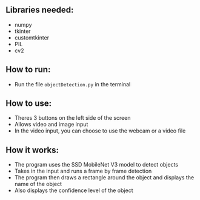 ## Libraries needed:
- numpy
- tkinter
- customtkinter
- PIL
- cv2

## How to run:
- Run the file `objectDetection.py` in the terminal


## How to use:
- Theres 3 buttons on the left side of the screen
- Allows video and image input
- In the video input, you can choose to use the webcam or a video file


## How it works:
- The program uses the SSD MobileNet V3 model to detect objects
- Takes in the input and runs a frame by frame detection
- The program then draws a rectangle around the object and displays the name of the object
- Also displays the confidence level of the object